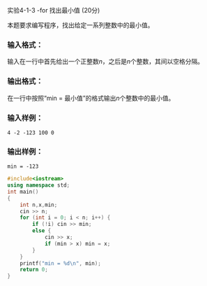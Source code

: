 实验4-1-3 -for 找出最小值 (20分)

本题要求编写程序，找出给定一系列整数中的最小值。

### 输入格式：

输入在一行中首先给出一个正整数*n*，之后是*n*个整数，其间以空格分隔。

### 输出格式：

在一行中按照“min = 最小值”的格式输出*n*个整数中的最小值。

### 输入样例：

```in
4 -2 -123 100 0
```

### 输出样例：

```
min = -123
```



```c++
#include<iostream>
using namespace std;
int main()
{
	int n,x,min;
	cin >> n;
	for (int i = 0; i < n; i++) {
		if (!i) cin >> min;
		else {
			cin >> x;
			if (min > x) min = x;
		}
	}
	printf("min = %d\n", min);
	return 0;
}
```


